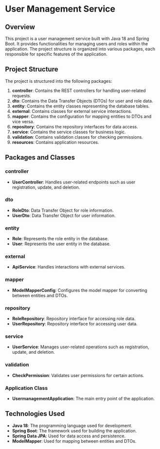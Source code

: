 # User Management Service

## Overview

This project is a user management service built with Java 18 and Spring Boot. It provides functionalities for managing users and roles within the application. The project structure is organized into various packages, each responsible for specific features of the application.

## Project Structure

The project is structured into the following packages:

1. **controller**: Contains the REST controllers for handling user-related requests.
2. **dto**: Contains the Data Transfer Objects (DTOs) for user and role data.
3. **entity**: Contains the entity classes representing the database tables.
4. **external**: Contains classes for external service interactions.
5. **mapper**: Contains the configuration for mapping entities to DTOs and vice versa.
6. **repository**: Contains the repository interfaces for data access.
7. **service**: Contains the service classes for business logic.
8. **validation**: Contains validation classes for checking permissions.
9. **resources**: Contains application resources.

## Packages and Classes

### controller

- **UserController**: Handles user-related endpoints such as user registration, update, and deletion.

### dto

- **RoleDto**: Data Transfer Object for role information.
- **UserDto**: Data Transfer Object for user information.

### entity

- **Role**: Represents the role entity in the database.
- **User**: Represents the user entity in the database.

### external

- **ApiService**: Handles interactions with external services.

### mapper

- **ModelMapperConfig**: Configures the model mapper for converting between entities and DTOs.

### repository

- **RoleRepository**: Repository interface for accessing role data.
- **UserRepository**: Repository interface for accessing user data.

### service

- **UserService**: Manages user-related operations such as registration, update, and deletion.

### validation

- **CheckPermission**: Validates user permissions for certain actions.

### Application Class

- **UsermanagementApplication**: The main entry point of the application.

## Technologies Used

- **Java 18**: The programming language used for development.
- **Spring Boot**: The framework used for building the application.
- **Spring Data JPA**: Used for data access and persistence.
- **ModelMapper**: Used for mapping between entities and DTOs.
